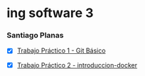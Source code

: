 # ing software 3
### Santiago Planas

- [X]  [Trabajo Práctico 1 - Git Básico](Git_Basico/README.md)

- [X] [Trabajo Práctico 2 - introduccion-docker](Docker\README.md)
